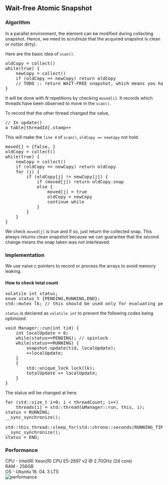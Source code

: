 ## Wait-free Atomic Snapshot

### Algorithm
In a parallel environment, the element can be modified during collecting snapshot. Hence, we need to scrutinize that the acquired snapshot is clean or not(or dirty).

Here are the basic idea of `scan()`.

<pre>
oldCopy = collect()
while(true) {
    newCopy = collect()
    if (oldCopy == newCopy) return oldCopy
    // TODO :: return WAIT-FREE snapshot, which means you have to escape this loop in bounded-time
}
</pre>

It will be done with *N* repetitions by checking `moved[i]`. It records which threads have been observed to move in the `scan()`.

To record that the other thread changed the value,

<pre>
// In update()
a_table[threadId].stamp++
</pre>

This will make the `line 4` of `scan()`, `oldCopy == newCopy` not hold.

<pre>
moved[] = {false, }
oldCopy = collect()
while(true) {
    newCopy = collect()
    if (oldCopy == newCopy) return oldCopy
    for (j) {
        if (oldCopy[j] != newCopy[j]) {
            if (moved[j]) return oldCopy.snap
            else { 
                moved[j] = true
                oldCopy = newCopy
                continue while
            }
        }
    }
} 
</pre>

We check `moved[j]` is true and if so, just return the collected snap. This always returns clean snapshot because we can guarantee that the second change means the snap taken was not interleaved.

### Implementation
We use naive c pointers to record or process the arrays to avoid memory leaking.

#### How to check total count

<pre>
volatile int status;
enum status_t {PENDING,RUNNING,END};
std::mutex lk; // this should be used only for evaluating performance
</pre>

`status` is declared as `volatile int` to prevent the following codes being optimized.

<pre>
void Manager::run(int tid) {
    int localUpdate = 0;
    while(status==PENDING); // spinlock
    while(status==RUNNING) {
        snapshot.update(tid, localUpdate);
        ++localUpdate;
    }
    {
        std::unique_lock<std::mutex> lock(lk);
        totalUpdate += localUpdate;
    }
}
</pre>

The status will be changed at here.

<pre>
for (std::size_t i=0; i < threadCount; i++)
    threads[i] = std::thread(&Manager::run, this, i);
status = RUNNING;
__sync_synchronize();

std::this_thread::sleep_for(std::chrono::seconds(RUNNING_TIME));
__sync_synchronize();
status = END;
</pre>


### Performance
CPU - Intel(R) Xeon(R) CPU E5-2697 v2 @ 2.70GHz (24 core)  
RAM - 256GB  
OS - Ubuntu 16. 04. 3 LTS  
![performance](/uploads/02739b3c4b56a5fc160a8538d767aac0/performance.png)
